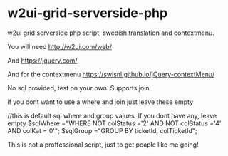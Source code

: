 # w2ui-grid-serverside-php
w2ui grid serverside php script, swedish translation and contextmenu.

You will need 
http://w2ui.com/web/

And
https://jquery.com/

And for the contextmenu
https://swisnl.github.io/jQuery-contextMenu/

No sql provided, test on your own.
Supports join

if you dont want to use a where and join just leave these empty

//this is default sql where and group values, If you dont have any, leave empty
$sqlWhere  ="WHERE NOT colStatus ='2' AND NOT colStatus ='4' AND colKat ='0'";
$sqlGroup  ="GROUP BY ticketId, colTicketId";

This is not a proffessional script, just to get peaple like me going!
